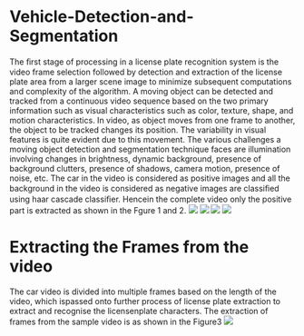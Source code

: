 # Vehicle-Detection-and-Segmentation
The ﬁrst stage of processing in a license plate recognition system is the video frame selection followed by detection and extraction of the license plate area from a larger scene image to minimize subsequent computations and complexity of the algorithm. A moving object can be detected and tracked from a continuous video sequence based on the two primary information such as visual characteristics such as color, texture, shape, and motion characteristics. In video, as object moves from one frame to another, the object to be tracked changes its position. The variability in visual features is quite evident due to this movement. The various challenges a moving object detection and segmentation technique faces are illumination involving changes in brightness, dynamic background, presence of background clutters, presence of shadows, camera motion, presence of noise, etc. The car in the video is considered as positive images and all the background in the video is considered as negative images are classiﬁed using haar cascade classiﬁer.  Hencein the complete video only the positive part is extracted as shown in the Fgure 1 and 2.
![](c1.png)
![](c2.png)
![](c3.png)
![](c4.png)


# Extracting the Frames from the video
The car video is divided into multiple frames based on the length of the video, which ispassed onto further process of license plate extraction to extract and recognise the licensenplate characters. The extraction of frames from the sample video is as shown in the Figure3
![](c5.png)
